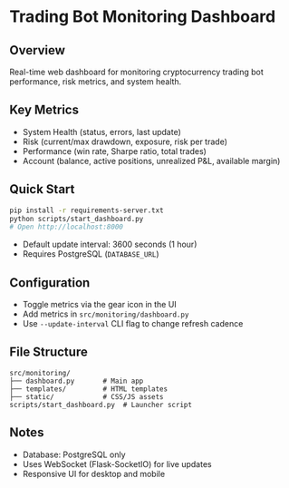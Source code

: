 # Trading Bot Monitoring Dashboard

## Overview
Real-time web dashboard for monitoring cryptocurrency trading bot performance, risk metrics, and system health.

## Key Metrics
- System Health (status, errors, last update)
- Risk (current/max drawdown, exposure, risk per trade)
- Performance (win rate, Sharpe ratio, total trades)
- Account (balance, active positions, unrealized P&L, available margin)

## Quick Start

```bash
pip install -r requirements-server.txt
python scripts/start_dashboard.py
# Open http://localhost:8000
```

- Default update interval: 3600 seconds (1 hour)
- Requires PostgreSQL (`DATABASE_URL`)

## Configuration
- Toggle metrics via the gear icon in the UI
- Add metrics in `src/monitoring/dashboard.py`
- Use `--update-interval` CLI flag to change refresh cadence

## File Structure
```
src/monitoring/
├── dashboard.py       # Main app
├── templates/         # HTML templates
├── static/            # CSS/JS assets
scripts/start_dashboard.py  # Launcher script
```

## Notes
- Database: PostgreSQL only
- Uses WebSocket (Flask-SocketIO) for live updates
- Responsive UI for desktop and mobile 